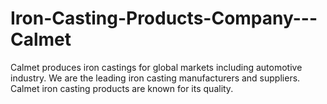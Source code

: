 # Iron-Casting-Products-Company---Calmet
Calmet produces iron castings for global markets including automotive industry. We are the leading iron casting manufacturers and suppliers. Calmet iron casting products are known for its quality.
